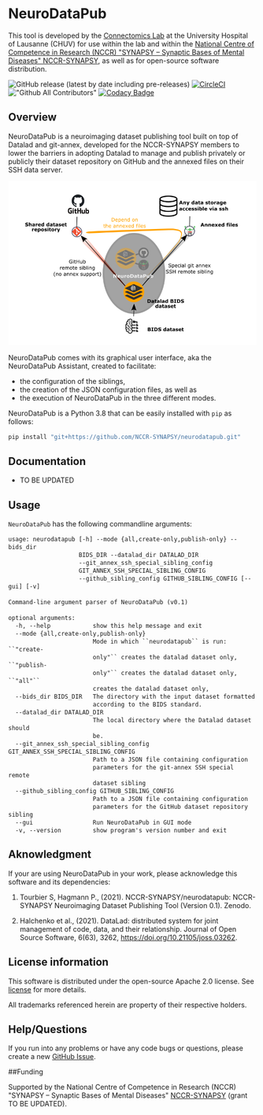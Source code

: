 # NeuroDataPub

This tool is developed by the [Connectomics
Lab](https://wp.unil.ch/connectomics/) at the University Hospital of
Lausanne (CHUV) for use within the lab and within the [National Centre
of Competence in Research (NCCR) "SYNAPSY – Synaptic Bases of Mental
Diseases" NCCR-SYNAPSY](https://nccr-synapsy.ch/), as well as for
open-source software distribution.

![GitHub release (latest by date including pre-releases)](https://img.shields.io/github/v/release/NCCR-SYNAPSY/neurodatapub?include_prereleases)
[![CircleCI](https://circleci.com/gh/NCCR-SYNAPSY/neurodatapub/tree/main.svg?style=shield)](https://circleci.com/gh/NCCR-SYNAPSY/neurodatapub/tree/main)
!["Github All Contributors"](https://img.shields.io/github/all-contributors/NCCR-SYNAPSY/neurodatapub)
[![Codacy Badge](https://app.codacy.com/project/badge/Grade/e10b50b91e0f49b5866e527d3defd5ad)](https://www.codacy.com?utm_source=github.com&amp;utm_medium=referral&amp;utm_content=NCCR-SYNAPSY/neurodatapub&amp;utm_campaign=Badge_Grade)


## Overview

NeuroDataPub is a neuroimaging dataset publishing tool built on top of
Datalad and git-annex, developed for the NCCR-SYNAPSY members to lower
the barriers in adopting Datalad to manage and publish privately or
publicly their dataset repository on GitHub and the annexed files on
their SSH data server.

![](https://github.com/NCCR-SYNAPSY/neurodatapub/raw/main/docs/images/neurodatapub_illustration.png)

NeuroDataPub comes with its graphical user interface, aka the
NeuroDataPub Assistant, created to facilitate:

*   the configuration of the siblings,
*   the creation of the JSON configuration files, as well as
*   the execution of NeuroDataPub in the three different modes.

NeuroDataPub is a Python 3.8 that can be easily installed with `pip` as follows:

```bash
pip install "git+https://github.com/NCCR-SYNAPSY/neurodatapub.git"
```


## Documentation

*   TO BE UPDATED


## Usage

`NeuroDataPub` has the following commandline arguments:

```output
usage: neurodatapub [-h] --mode {all,create-only,publish-only} --bids_dir
                    BIDS_DIR --datalad_dir DATALAD_DIR
                    --git_annex_ssh_special_sibling_config
                    GIT_ANNEX_SSH_SPECIAL_SIBLING_CONFIG
                    --github_sibling_config GITHUB_SIBLING_CONFIG [--gui] [-v]

Command-line argument parser of NeuroDataPub (v0.1)

optional arguments:
  -h, --help            show this help message and exit
  --mode {all,create-only,publish-only}
                        Mode in which ``neurodatapub`` is run: ``"create-
                        only"`` creates the datalad dataset only, ``"publish-
                        only"`` creates the datalad dataset only, ``"all"``
                        creates the datalad dataset only,
  --bids_dir BIDS_DIR   The directory with the input dataset formatted
                        according to the BIDS standard.
  --datalad_dir DATALAD_DIR
                        The local directory where the Datalad dataset should
                        be.
  --git_annex_ssh_special_sibling_config GIT_ANNEX_SSH_SPECIAL_SIBLING_CONFIG
                        Path to a JSON file containing configuration
                        parameters for the git-annex SSH special remote
                        dataset sibling
  --github_sibling_config GITHUB_SIBLING_CONFIG
                        Path to a JSON file containing configuration
                        parameters for the GitHub dataset repository sibling
  --gui                 Run NeuroDataPub in GUI mode
  -v, --version         show program's version number and exit
```


## Aknowledgment

If your are using NeuroDataPub in your work, please acknowledge this
software and its dependencies:

1.  Tourbier S, Hagmann P., (2021). NCCR-SYNAPSY/neurodatapub: NCCR-SYNAPSY Neuroimaging Dataset Publishing Tool (Version 0.1). Zenodo.

2.  Halchenko et al., (2021). DataLad: distributed system for joint management of code, data, and their relationship. Journal of Open Source Software, 6(63), 3262, https://doi.org/10.21105/joss.03262.


## License information

This software is distributed under the open-source Apache 2.0 license.
See [license](LICENSE) for more details.

All trademarks referenced herein are property of their respective
holders.


## Help/Questions

If you run into any problems or have any code bugs or questions, please
create a new [GitHub Issue](https://github.com/NCCR-SYNAPSY/neurodatapub/issues).


##Funding

Supported by the National Centre of Competence in Research (NCCR)
"SYNAPSY – Synaptic Bases of Mental Diseases" [NCCR-SYNAPSY](https://nccr-synapsy.ch/)
(grant TO BE UPDATED).

